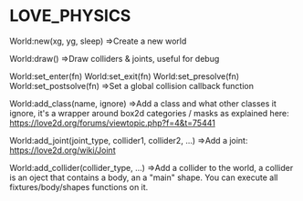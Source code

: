 # LOVE_PHYSICS

World:new(xg, yg, sleep)
=>Create a new world

World:draw()
=>Draw colliders & joints, useful for debug

World:set_enter(fn)
World:set_exit(fn)
World:set_presolve(fn)
World:set_postsolve(fn)
=>Set a global collision callback function

World:add_class(name, ignore)
=>Add a class and what other classes it ignore, it's a wrapper around box2d categories / masks as explained here:
https://love2d.org/forums/viewtopic.php?f=4&t=75441

World:add_joint(joint_type, collider1, collider2, ...)
=>Add a joint: https://love2d.org/wiki/Joint

World:add_collider(collider_type, ...)
=>Add a collider to the world, a collider is an oject that contains a body, an a "main" shape. 
You can execute all fixtures/body/shapes functions on it.
